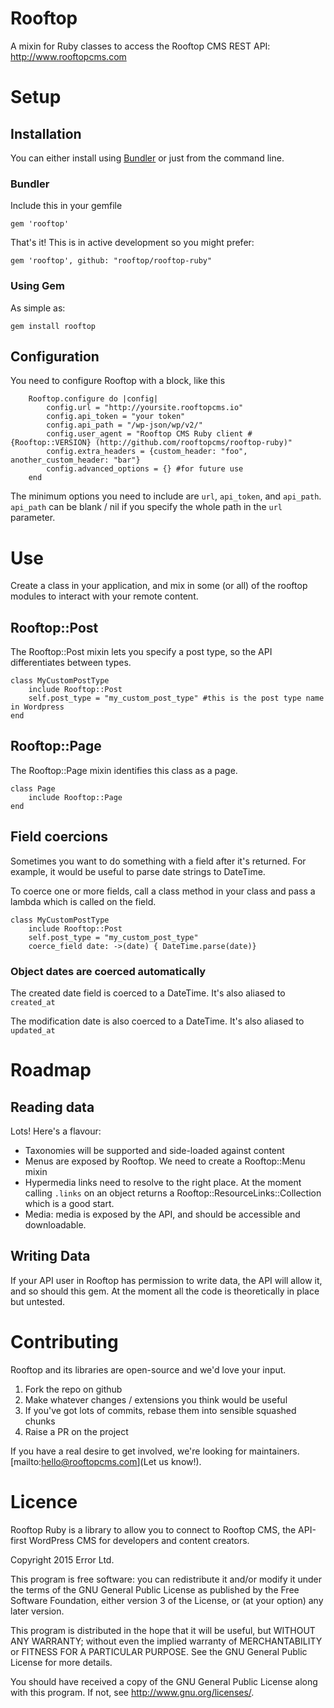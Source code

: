 # Rooftop
A mixin for Ruby classes to access the Rooftop CMS REST API: http://www.rooftopcms.com

# Setup

## Installation

You can either install using [Bundler](http://bundler.io) or just from the command line.

### Bundler
Include this in your gemfile

`gem 'rooftop'`

That's it! This is in active development so you might prefer:

`gem 'rooftop', github: "rooftop/rooftop-ruby"`
 
### Using Gem
As simple as:

`gem install rooftop`

## Configuration
You need to configure Rooftop with a block, like this

```
    Rooftop.configure do |config|
        config.url = "http://yoursite.rooftopcms.io"
        config.api_token = "your token"
        config.api_path = "/wp-json/wp/v2/"
        config.user_agent = "Rooftop CMS Ruby client #{Rooftop::VERSION} (http://github.com/rooftopcms/rooftop-ruby)"
        config.extra_headers = {custom_header: "foo", another_custom_header: "bar"}
        config.advanced_options = {} #for future use
    end
```

The minimum options you need to include are `url`, `api_token`, and `api_path`. `api_path` can be blank / nil if you specify the whole path in the `url` parameter.

# Use
Create a class in your application, and mix in some (or all) of the rooftop modules to interact with your remote content.

## Rooftop::Post
The Rooftop::Post mixin lets you specify a post type, so the API differentiates between types.

```
class MyCustomPostType
    include Rooftop::Post
    self.post_type = "my_custom_post_type" #this is the post type name in Wordpress
end
```
## Rooftop::Page
The Rooftop::Page mixin identifies this class as a page.
```
class Page
    include Rooftop::Page
end
```

## Field coercions
Sometimes you want to do something with a field after it's returned. For example, it would be useful to parse date strings to DateTime.

To coerce one or more fields, call a class method in your class and pass a lambda which is called on the field.

```
class MyCustomPostType
    include Rooftop::Post
    self.post_type = "my_custom_post_type"
    coerce_field date: ->(date) { DateTime.parse(date)}
```

### Object dates are coerced automatically
The created date field is coerced to a DateTime. It's also aliased to `created_at`

The modification date is also coerced to a DateTime. It's also aliased to `updated_at`

# Roadmap
## Reading data
Lots! Here's a flavour:

* Taxonomies will be supported and side-loaded against content
* Menus are exposed by Rooftop. We need to create a Rooftop::Menu mixin
* Hypermedia links need to resolve to the right place. At the moment calling `.links` on an object returns a Rooftop::ResourceLinks::Collection which is a good start. 
* Media: media is exposed by the API, and should be accessible and downloadable.

## Writing Data
If your API user in Rooftop has permission to write data, the API will allow it, and so should this gem. At the moment all the code is theoretically in place but untested.

# Contributing
Rooftop and its libraries are open-source and we'd love your input.

1. Fork the repo on github
2.  Make whatever changes / extensions you think would be useful
3. If you've got lots of commits, rebase them into sensible squashed chunks
4. Raise a PR on the project

If you have a real desire to get involved, we're looking for maintainers. [mailto:hello@rooftopcms.com](Let us know!).


# Licence
Rooftop Ruby is a library to allow you to connect to Rooftop CMS, the API-first WordPress CMS for developers and content creators.

Copyright 2015 Error Ltd.

This program is free software: you can redistribute it and/or modify
it under the terms of the GNU General Public License as published by
the Free Software Foundation, either version 3 of the License, or
(at your option) any later version.

This program is distributed in the hope that it will be useful,
but WITHOUT ANY WARRANTY; without even the implied warranty of
MERCHANTABILITY or FITNESS FOR A PARTICULAR PURPOSE.  See the
GNU General Public License for more details.

You should have received a copy of the GNU General Public License
along with this program.  If not, see <http://www.gnu.org/licenses/>.



